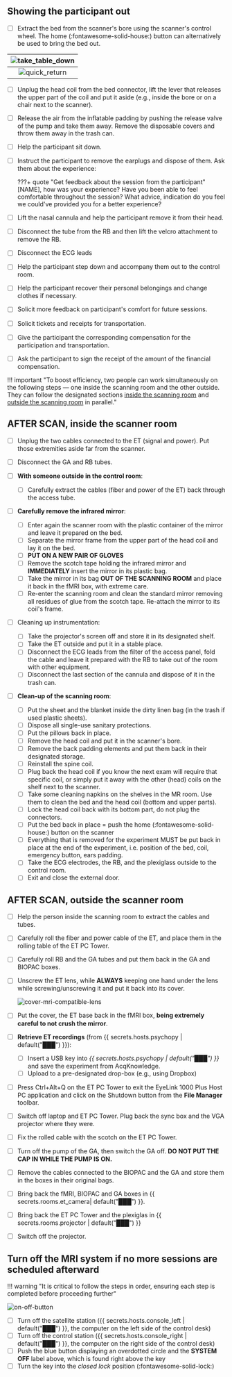 
## Showing the participant out

- [ ] Extract the bed from the scanner's bore using the scanner's control wheel.
    The home (:fontawesome-solid-house:) button can alternatively be used to bring the bed out.

| ![take_table_down](../assets/images/take_table_down.png) |
|:--:|
| ![quick_return](../assets/images/quick_return.png) |

- [ ] Unplug the head coil from the bed connector, lift the lever that releases the upper part of the coil and put it aside (e.g., inside the bore or on a chair next to the scanner).
- [ ] Release the air from the inflatable padding by pushing the release valve of the pump and take them away. Remove the disposable covers and throw them away in the trash can.
- [ ] Help the participant sit down.
- [ ] Instruct the participant to remove the earplugs and dispose of them. Ask them about the experience:

    ???+ quote "Get feedback about the session from the participant"
        [NAME], how was your experience?
        Have you been able to feel comfortable throughout the session?
        What advice, indication do you feel we could've provided you for a better experience?

- [ ] Lift the nasal cannula and help the participant remove it from their head.
- [ ] Disconnect the tube from the RB and then lift the velcro attachment to remove the RB.
- [ ] Disconnect the ECG leads
- [ ] Help the participant step down and accompany them out to the control room.
- [ ] Help the participant recover their personal belongings and change clothes if necessary.
- [ ] Solicit more feedback on participant's comfort for future sessions.
- [ ] Solicit tickets and receipts for transportation.
- [ ] Give the participant the corresponding compensation for the participation and transportation.
- [ ] Ask the participant to sign the receipt of the amount of the financial compensation.

!!! important "To boost efficiency, two people can work simultaneously on the following steps — one inside the scanning room and the other outside. They can follow the designated sections [inside the scanning room](#after-scan-inside-the-scanner-room) and [outside the scanning room](#after-scan-outside-the-scanner-room) in parallel."

## AFTER SCAN, inside the scanner room

- [ ] Unplug the two cables connected to the ET (signal and power). Put those extremities aside far from the scanner.
- [ ] Disconnect the GA and RB tubes.

- [ ] **With someone outside in the control room**:
    - [ ] Carefully extract the cables (fiber and power of the ET) back through the access tube. 
  
- [ ] **Carefully remove the infrared mirror**:
    - [ ] Enter again the scanner room with the plastic container of the mirror and leave it prepared on the bed.
    - [ ] Separate the mirror frame from the upper part of the head coil and lay it on the bed.
    - [ ] **PUT ON A NEW PAIR OF GLOVES**
    - [ ] Remove the scotch tape holding the infrared mirror and **IMMEDIATELY** insert the mirror in its plastic bag.
    - [ ] Take the mirror in its bag **OUT OF THE SCANNING ROOM** and place it back in the fMRI box, with extreme care.
    - [ ] Re-enter the scanning room and clean the standard mirror removing all residues of glue from the scotch tape. Re-attach the mirror to its coil's frame.

- [ ] Cleaning up instrumentation:
    - [ ] Take the projector's screen off and store it in its designated shelf.
    - [ ] Take the ET outside and put it in a stable place.
    - [ ] Disconnect the ECG leads from the filter of the access panel, fold the cable and leave it prepared with the RB to take out of the room with other equipment.
    - [ ] Disconnect the last section of the cannula and dispose of it in the trash can.

- [ ] **Clean-up of the scanning room**:
    - [ ] Put the sheet and the blanket inside the dirty linen bag (in the trash if used plastic sheets).
    - [ ] Dispose all single-use sanitary protections.
    - [ ] Put the pillows back in place.
    - [ ] Remove the head coil and put it in the scanner's bore.
    - [ ] Remove the back padding elements and put them back in their designated storage.
    - [ ] Reinstall the spine coil.
    - [ ] Plug back the head coil if you know the next exam will require that specific coil, or simply put it away with the other (head) coils on the shelf next to the scanner.
    - [ ] Take some cleaning napkins on the shelves in the MR room. Use them to clean the bed and the head coil (bottom and upper parts).
    - [ ] Lock the head coil back with its bottom part, do not plug the connectors.
    - [ ] Put the bed back in place = push the home (:fontawesome-solid-house:) button on the scanner
    - [ ] Everything that is removed for the experiment MUST be put back in place at the end of the experiment, i.e. position of the bed, coil, emergency button, ears padding.
    - [ ] Take the ECG electrodes, the RB, and the plexiglass outside to the control room.
    - [ ] Exit and close the external door.

## AFTER SCAN, outside the scanner room

- [ ] Help the person inside the scanning room to extract the cables and tubes.
- [ ] Carefully roll the fiber and power cable of the ET, and place them in the rolling table of the ET PC Tower.
- [ ] Carefully roll RB and the GA tubes and put them back in the GA and BIOPAC boxes.
- [ ] Unscrew the ET lens, while **ALWAYS** keeping one hand under the lens while screwing/unscrewing it and put it back into its cover.

  ![cover-mri-compatible-lens](../assets/images/cover-mri-compatible-lens.png "Cover MRI compatible lens")

- [ ] Put the cover, the ET base back in the fMRI box, **being extremely careful to not crush the mirror**.
- [ ] **Retrieve ET recordings** (from {{ secrets.hosts.psychopy | default("███") }}):
    - [ ] Insert a USB key into *{{ secrets.hosts.psychopy | default("███") }}* and save the experiment from AcqKnowledge.
    - [ ] Upload to a pre-designated drop-box (e.g., using Dropbox)
- [ ] Press <span class="keypress">Ctrl</span>+<span class="keypress">Alt</span>+<span class="keypress">Q</span> on the ET PC Tower to exit the EyeLink 1000 Plus Host PC application and click on the <span class="keypress">Shutdown</span> button from the **File Manager** toolbar.
- [ ] Switch off laptop and ET PC Tower. Plug back the sync box and the VGA projector where they were.
- [ ] Fix the rolled cable with the scotch on the ET PC Tower.
- [ ] Turn off the pump of the GA, then switch the GA off. **DO NOT PUT THE CAP IN WHILE THE PUMP IS ON.**
- [ ] Remove the cables connected to the BIOPAC and the GA and store them in the boxes in their original bags.
- [ ] Bring back the fMRI, BIOPAC and GA boxes in {{ secrets.rooms.et_camera| default("███") }}.
- [ ] Bring back the ET PC Tower and the plexiglas in {{ secrets.rooms.projector | default("███") }}
- [ ] Switch off the projector.

## Turn off the MRI system if no more sessions are scheduled afterward

!!! warning "It is critical to follow the steps in order, ensuring each step is completed before proceeding further"

![on-off-button](../assets/images/on-off-box.jpg)

- [ ] Turn off the satellite station ({{ secrets.hosts.console_left | default("███") }}, the computer on the left side of the control desk)
- [ ] Turn off the control station ({{ secrets.hosts.console_right | default("███") }}, the computer on the right side of the control desk)
- [ ] Push the blue button displaying an overdotted circle and the **SYSTEM OFF** label above, which is found right above the key
- [ ] Turn the key into the *closed lock* position (:fontawesome-solid-lock:)
